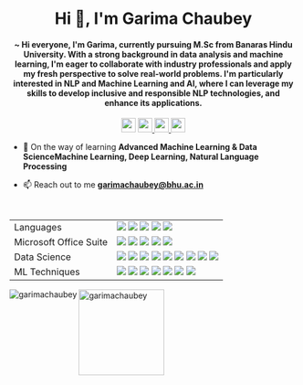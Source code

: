 <h1 align="center">Hi 👋, I'm Garima Chaubey</h1>
<h4 align="center">~ Hi everyone, I'm Garima, currently pursuing M.Sc from Banaras Hindu University. With a strong background in data analysis and machine learning, I'm eager to collaborate with industry professionals and apply my fresh perspective to solve real-world problems. I'm particularly interested in NLP and Machine Learning and AI, where I can leverage my skills to develop inclusive and responsible NLP technologies, and enhance its applications.</h4>

<p align="center">
    <img src="https://komarev.com/ghpvc/?username=garimachaubey&label=Profile%20views&color=0e75b6&style=flat" alt="garimachaubey" height=25/>
    <a href="http://www.linkedin.com/in/garima3107">
        <img src="https://img.shields.io/badge/linkedin-%230077B5.svg?&style=for-the-badge&logo=linkedin&logoColor=white" height=25>
    </a>
    <a href="https://leetcode.com/GarimaAM/">
        <img src="https://img.shields.io/badge/leetcode-%23FFA116.svg?&style=for-the-badge&logo=leetcode&logoColor=white" height=25>
    <a href="https://auth.geeksforgeeks.org/user/kashyapgarima700">
        <img src="https://img.shields.io/badge/gfg-%23000000.svg?&style=for-the-badge&logo=geeksforgeeks&logoColor=white" height=25>
    </a>
</p>

- 🌱 On the way of learning **Advanced Machine Learning & Data ScienceMachine Learning, Deep Learning, Natural Language Processing**

- 📫 Reach out to me **garimachaubey@bhu.ac.in**

<br>
<table>
  <tr>
    <td valign="middle">
      <span>Languages</span>
    </td>
    <td valign="middle">
      <div float="left">
        <img src="https://img.shields.io/badge/Python-%233776AB.svg?&style=flat-square&logo=python&logoColor=white"/>
        <img src="https://img.shields.io/badge/R-%23276DC3.svg?&style=flat-square&logo=r&logoColor=white"/>
        <img src="https://img.shields.io/badge/C-%23A8B9CC.svg?&style=flat-square&logo=c&logoColor=white"/>
        <img src="https://img.shields.io/badge/C++-%2300599C.svg?&style=flat-square&logo=cplusplus&logoColor=white"/>
        <img src="https://img.shields.io/badge/MySQL-%234169E1.svg?&style=flat-square&logo=mysql&logoColor=white"/>
      </div>
    </td>
  </tr>
  <tr>
    <td valign="middle">
      <span>Microsoft Office Suite</span>
    </td>
    <td valign="middle">
      <div float="left">
        <img src="https://img.shields.io/badge/Word-%232B579A.svg?&style=flat-square&logo=microsoftword&logoColor=white"/>
        <img src="https://img.shields.io/badge/Excel-%23217346.svg?&style=flat-square&logo=microsoftexcel&logoColor=white"/>
        <img src="https://img.shields.io/badge/PowerPoint-%23B7472A.svg?&style=flat-square&logo=microsoftpowerpoint&logoColor=white"/>
        <img src="https://img.shields.io/badge/Outlook-%230078D4.svg?&style=flat-square&logo=microsoftoutlook&logoColor=white"/>
        <img src="https://img.shields.io/badge/Teams-%236DB33F.svg?&style=flat-square&logo=microsoftteams&logoColor=white"/>
      </div>
    </td>
  </tr>
  <tr>
    <td valign="middle">
      <span>Data Science</span>
    </td>
    <td valign="middle">
      <div float="left">
        <img src="https://img.shields.io/badge/Scikit%20Learn-%23F7931E.svg?&style=flat-square&logo=scikitlearn&logoColor=white"/>
        <img src="https://img.shields.io/badge/Numpy-%23013243.svg?&style=flat-square&logo=numpy&logoColor=white"/>
        <img src="https://img.shields.io/badge/Pandas-%23150458.svg?&style=flat-square&logo=pandas&logoColor=white"/>
        <img src="https://img.shields.io/badge/Seaborn-%23276DC3.svg?&style=flat-square&logo=python&logoColor=white"/>
        <img src="https://img.shields.io/badge/Matplotlib-%23F37626.svg?&style=flat-square&logo=python&logoColor=white"/>
        <img src="https://img.shields.io/badge/Scipy-%238CAAE6.svg?&style=flat-square&logo=scipy&logoColor=white"/>
        <img src="https://img.shields.io/badge/Tensorflow-%23FF6F00.svg?&style=flat-square&logo=tensorflow&logoColor=white"/>
        <img src="https://img.shields.io/badge/Keras-%23D00000.svg?&style=flat-square&logo=keras&logoColor=white"/>
        <img src="https://img.shields.io/badge/Tidyverse-%23276DC3.svg?&style=flat-square&logo=r&logoColor=white"/>
      </div>
    </td>
  </tr>
  <tr>
    <td valign="middle">
      <span>ML Techniques</span>
    </td>
    <td valign="middle">
      <div float="left">
        <img src="https://img.shields.io/badge/Classification-%23339933.svg?&style=flat-square"/>
        <img src="https://img.shields.io/badge/Regression-%238DD6F9.svg?&style=flat-square"/>
        <img src="https://img.shields.io/badge/Clustering-%23F7DF1E.svg?&style=flat-square"/>
        <img src="https://img.shields.io/badge/Decision%20Tree-%23FF0000.svg?&style=flat-square"/>
        <img src="https://img.shields.io/badge/Random%20Forest-%23006699.svg?&style=flat-square"/>
        <img src="https://img.shields.io/badge/Naive%20Bayes-%234FC08D.svg?&style=flat-square"/>
        <img src="https://img.shields.io/badge/Association%20Rule%20Mining-%23150458.svg?&style=flat-square"/>
      </div>
    </td>
  </tr>
</table>

<p><img align="left" src="https://github-readme-stats.vercel.app/api/top-langs?username=garimachaubey&show_icons=true&locale=en&layout=compact" alt="garimachaubey" /></p>

<p><img align="center" src="https://github-readme-streak-stats.herokuapp.com/?user=garimachaubey&" alt="garimachaubey" height=150/></p>
